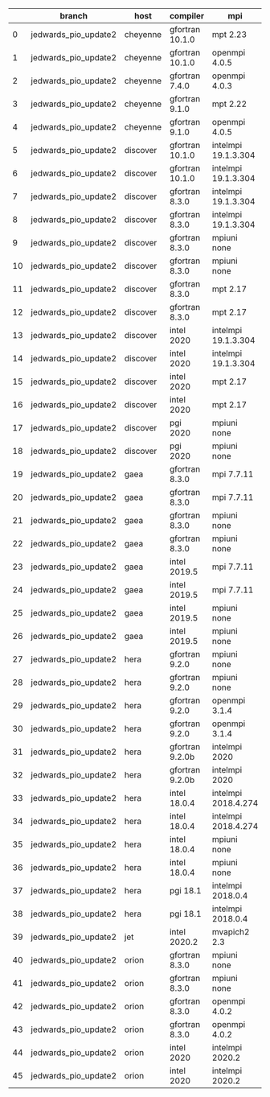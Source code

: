 |    | branch               | host     | compiler        | mpi                 | netcdf      | o_g   | os     | build   | u_pass   | u_fail   | s_pass   | s_fail   | e_pass   | e_fail   | nuopc_pass   | nuopc_fail   | artifacts_hash                                                                                                                                                                 | modified                   |
|----|----------------------|----------|-----------------|---------------------|-------------|-------|--------|---------|----------|----------|----------|----------|----------|----------|--------------|--------------|--------------------------------------------------------------------------------------------------------------------------------------------------------------------------------|----------------------------|
|  0 | jedwards_pio_update2 | cheyenne | gfortran 10.1.0 | mpt 2.23            | 4.7.4 4.5.3 | O     | Linux  | pass    | 13647    | 0        | 49       | 0        | 80       | 0        | 50           | 0            | [artifacts](https://github.com/esmf-org/esmf-test-artifacts/tree/2dc5d463036d70f2aa342f374b988337f1ee1667/jedwards_pio_update2/cheyenne/gfortran/10.1.0/O/mpt/2.23)            | 2022-03-12 15:09:45.946842 |
|  1 | jedwards_pio_update2 | cheyenne | gfortran 10.1.0 | openmpi 4.0.5       | 4.7.4 4.5.3 | O     | Linux  | pass    | 13647    | 0        | 49       | 0        | 80       | 0        | 50           | 0            | [artifacts](https://github.com/esmf-org/esmf-test-artifacts/tree/9d3967454c9ec1a6c9a32775d599fd41430dc791/jedwards_pio_update2/cheyenne/gfortran/10.1.0/O/openmpi/4.0.5)       | 2022-03-12 15:09:45.946879 |
|  2 | jedwards_pio_update2 | cheyenne | gfortran 7.4.0  | openmpi 4.0.3       | 4.7.3 4.5.2 | O     | Linux  | pass    | 13647    | 0        | 49       | 0        | 80       | 0        | 50           | 0            | [artifacts](https://github.com/esmf-org/esmf-test-artifacts/tree/ab147a3bedef8149d5b910ec6c601c1d402c9f2c/jedwards_pio_update2/cheyenne/gfortran/7.4.0/O/openmpi/4.0.3)        | 2022-03-12 15:09:45.946868 |
|  3 | jedwards_pio_update2 | cheyenne | gfortran 9.1.0  | mpt 2.22            | 4.7.3 4.5.2 | O     | Linux  | pass    | 13647    | 0        | 49       | 0        | 80       | 0        | 50           | 0            | [artifacts](https://github.com/esmf-org/esmf-test-artifacts/tree/762c3b9e4b7993143c13e56420a203ec212d6a9f/jedwards_pio_update2/cheyenne/gfortran/9.1.0/O/mpt/2.22)             | 2022-03-12 15:09:45.946875 |
|  4 | jedwards_pio_update2 | cheyenne | gfortran 9.1.0  | openmpi 4.0.5       | 4.7.3 4.5.2 | O     | Linux  | pass    | 13647    | 0        | 49       | 0        | 80       | 0        | 50           | 0            | [artifacts](https://github.com/esmf-org/esmf-test-artifacts/tree/d7c4b034097f928507a8ea6beb60e5dde3a3bbc6/jedwards_pio_update2/cheyenne/gfortran/9.1.0/O/openmpi/4.0.5)        | 2022-03-12 15:09:45.946884 |
|  5 | jedwards_pio_update2 | discover | gfortran 10.1.0 | intelmpi 19.1.3.304 | N/A N/A     | O     | Linux  | pass    | 13632    | 15       | 49       | 0        | 80       | 0        | 50           | 0            | [artifacts](https://github.com/esmf-org/esmf-test-artifacts/tree/697e9e9ed9944b6725e201bf72d9f302492cd01c/jedwards_pio_update2/discover/gfortran/10.1.0/O/intelmpi/19.1.3.304) | 2022-03-12 15:13:37.583514 |
|  6 | jedwards_pio_update2 | discover | gfortran 10.1.0 | intelmpi 19.1.3.304 | N/A N/A     | g     | Linux  | pass    | 13632    | 15       | 49       | 0        | 80       | 0        | 50           | 0            | [artifacts](https://github.com/esmf-org/esmf-test-artifacts/tree/70e7790cb641d5c615ea03b898bdf60c12524253/jedwards_pio_update2/discover/gfortran/10.1.0/g/intelmpi/19.1.3.304) | 2022-03-12 15:13:37.583531 |
|  7 | jedwards_pio_update2 | discover | gfortran 8.3.0  | intelmpi 19.1.3.304 | N/A N/A     | O     | Linux  | pass    | 13632    | 15       | 49       | 0        | 80       | 0        | 50           | 0            | [artifacts](https://github.com/esmf-org/esmf-test-artifacts/tree/19f1a492cebb06339c9e9d9a630ceaa1d20dfd3f/jedwards_pio_update2/discover/gfortran/8.3.0/O/intelmpi/19.1.3.304)  | 2022-03-12 15:13:37.583476 |
|  8 | jedwards_pio_update2 | discover | gfortran 8.3.0  | intelmpi 19.1.3.304 | N/A N/A     | g     | Linux  | pass    | 13632    | 15       | 49       | 0        | 80       | 0        | 50           | 0            | [artifacts](https://github.com/esmf-org/esmf-test-artifacts/tree/4b9257ba46bef561ecff4c52f352a208d80d3514/jedwards_pio_update2/discover/gfortran/8.3.0/g/intelmpi/19.1.3.304)  | 2022-03-12 15:13:37.583537 |
|  9 | jedwards_pio_update2 | discover | gfortran 8.3.0  | mpiuni none         | N/A N/A     | O     | Linux  | pass    | 12121    | 0        | 8        | 0        | 43       | 0        | 0            | 50           | [artifacts](https://github.com/esmf-org/esmf-test-artifacts/tree/8831d6dfa4fc7fc181fe1a3053e384c66d3e260a/jedwards_pio_update2/discover/gfortran/8.3.0/O/mpiuni/none)          | 2022-03-12 15:13:37.583552 |
| 10 | jedwards_pio_update2 | discover | gfortran 8.3.0  | mpiuni none         | N/A N/A     | g     | Linux  | pass    | 12121    | 0        | 8        | 0        | 43       | 0        | 0            | 50           | [artifacts](https://github.com/esmf-org/esmf-test-artifacts/tree/415c8072d602376033840247a471b6715ef5b887/jedwards_pio_update2/discover/gfortran/8.3.0/g/mpiuni/none)          | 2022-03-12 15:13:37.583543 |
| 11 | jedwards_pio_update2 | discover | gfortran 8.3.0  | mpt 2.17            | N/A N/A     | O     | Linux  | pass    | 13647    | 0        | 49       | 0        | 80       | 0        | 46           | 4            | [artifacts](https://github.com/esmf-org/esmf-test-artifacts/tree/c311a396c957fd0f2037efd0c4ed2bc7df0a6e31/jedwards_pio_update2/discover/gfortran/8.3.0/O/mpt/2.17)             | 2022-03-12 15:13:37.583562 |
| 12 | jedwards_pio_update2 | discover | gfortran 8.3.0  | mpt 2.17            | N/A N/A     | g     | Linux  | pass    | 13647    | 0        | 49       | 0        | 80       | 0        | 46           | 4            | [artifacts](https://github.com/esmf-org/esmf-test-artifacts/tree/dc7861e369ce34cb0f7568ca30d0b6471604f678/jedwards_pio_update2/discover/gfortran/8.3.0/g/mpt/2.17)             | 2022-03-12 15:13:37.583506 |
| 13 | jedwards_pio_update2 | discover | intel 2020      | intelmpi 19.1.3.304 | 4.8.0 4.5.4 | O     | Linux  | pass    | 13647    | 0        | 49       | 0        | 80       | 0        | 50           | 0            | [artifacts](https://github.com/esmf-org/esmf-test-artifacts/tree/fc4972440e345d765261f8c89a903247fd1d840e/jedwards_pio_update2/discover/intel/2020/O/intelmpi/19.1.3.304)      | 2022-03-12 15:13:37.583520 |
| 14 | jedwards_pio_update2 | discover | intel 2020      | intelmpi 19.1.3.304 | 4.8.0 4.5.4 | g     | Linux  | pass    | 13647    | 0        | 49       | 0        | 80       | 0        | 50           | 0            | [artifacts](https://github.com/esmf-org/esmf-test-artifacts/tree/723b46d21bc6fcaeadfeda07da5a8f70266d9d75/jedwards_pio_update2/discover/intel/2020/g/intelmpi/19.1.3.304)      | 2022-03-12 15:13:37.583547 |
| 15 | jedwards_pio_update2 | discover | intel 2020      | mpt 2.17            | 4.8.0 4.5.4 | O     | Linux  | fail    | fail     | fail     | fail     | fail     | fail     | fail     | 0            | 50           | [artifacts](https://github.com/esmf-org/esmf-test-artifacts/tree/3076319da83a627ae7ba5a22bd7352c2aace5dbf/jedwards_pio_update2/discover/intel/2020/O/mpt/2.17)                 | 2022-03-12 15:13:37.583571 |
| 16 | jedwards_pio_update2 | discover | intel 2020      | mpt 2.17            | 4.8.0 4.5.4 | g     | Linux  | fail    | fail     | fail     | fail     | fail     | fail     | fail     | 0            | 50           | [artifacts](https://github.com/esmf-org/esmf-test-artifacts/tree/6d25d23890d57f78ce0225976f3df0f4664bcc64/jedwards_pio_update2/discover/intel/2020/g/mpt/2.17)                 | 2022-03-12 15:13:37.583557 |
| 17 | jedwards_pio_update2 | discover | pgi 2020        | mpiuni none         | N/A N/A     | O     | Linux  | pass    | 11499    | 622      | 6        | 2        | 40       | 3        | 0            | 50           | [artifacts](https://github.com/esmf-org/esmf-test-artifacts/tree/740e060829f4604fcf95642b2e12dc174ecd4840/jedwards_pio_update2/discover/pgi/2020/O/mpiuni/none)                | 2022-03-12 15:13:37.583526 |
| 18 | jedwards_pio_update2 | discover | pgi 2020        | mpiuni none         | N/A N/A     | g     | Linux  | pass    | 11499    | 622      | 4        | 4        | 40       | 3        | 0            | 50           | [artifacts](https://github.com/esmf-org/esmf-test-artifacts/tree/cf3095fdbcb3df10af172aaaef6db9273228ae35/jedwards_pio_update2/discover/pgi/2020/g/mpiuni/none)                | 2022-03-12 15:13:37.583567 |
| 19 | jedwards_pio_update2 | gaea     | gfortran 8.3.0  | mpi 7.7.11          | 4.6.3 4.4.5 | O     | Unicos | pass    | 13646    | 1        | 49       | 0        | 80       | 0        | 47           | 3            | [artifacts](https://github.com/esmf-org/esmf-test-artifacts/tree/1059524f7ea5fbe23f08445fbccf78383e540454/jedwards_pio_update2/gaea/gfortran/8.3.0/O/mpi/7.7.11)               | 2022-03-12 15:15:17.735049 |
| 20 | jedwards_pio_update2 | gaea     | gfortran 8.3.0  | mpi 7.7.11          | 4.6.3 4.4.5 | g     | Unicos | pass    | 13646    | 1        | 49       | 0        | 80       | 0        | 47           | 3            | [artifacts](https://github.com/esmf-org/esmf-test-artifacts/tree/f94af603e12c5bf3cb8a8449878d108b7a04e133/jedwards_pio_update2/gaea/gfortran/8.3.0/g/mpi/7.7.11)               | 2022-03-12 15:15:17.735053 |
| 21 | jedwards_pio_update2 | gaea     | gfortran 8.3.0  | mpiuni none         | 4.6.3 4.4.5 | O     | Unicos | pass    | 12121    | 0        | 8        | 0        | 43       | 0        | 0            | 50           | [artifacts](https://github.com/esmf-org/esmf-test-artifacts/tree/516c8f971e9143cdc557cc41ef633728d9970e1f/jedwards_pio_update2/gaea/gfortran/8.3.0/O/mpiuni/none)              | 2022-03-12 15:15:17.735026 |
| 22 | jedwards_pio_update2 | gaea     | gfortran 8.3.0  | mpiuni none         | 4.6.3 4.4.5 | g     | Unicos | pass    | 12121    | 0        | 8        | 0        | 43       | 0        | 0            | 50           | [artifacts](https://github.com/esmf-org/esmf-test-artifacts/tree/472ed5a949164a5c85e2d8d73135adf5b83a174c/jedwards_pio_update2/gaea/gfortran/8.3.0/g/mpiuni/none)              | 2022-03-12 15:15:17.735057 |
| 23 | jedwards_pio_update2 | gaea     | intel 2019.5    | mpi 7.7.11          | 4.6.3 4.4.5 | O     | Unicos | pass    | 13632    | 15       | 49       | 0        | 80       | 0        | 47           | 3            | [artifacts](https://github.com/esmf-org/esmf-test-artifacts/tree/d4300593c5e3807fd13ea5a94ed0ee4b6da910d1/jedwards_pio_update2/gaea/intel/2019.5/O/mpi/7.7.11)                 | 2022-03-12 15:15:17.735039 |
| 24 | jedwards_pio_update2 | gaea     | intel 2019.5    | mpi 7.7.11          | 4.6.3 4.4.5 | g     | Unicos | pass    | 13632    | 15       | 49       | 0        | 80       | 0        | 47           | 3            | [artifacts](https://github.com/esmf-org/esmf-test-artifacts/tree/c59cb250e1f3ffea1e06ec43dd4ab014d7435725/jedwards_pio_update2/gaea/intel/2019.5/g/mpi/7.7.11)                 | 2022-03-12 15:15:17.735033 |
| 25 | jedwards_pio_update2 | gaea     | intel 2019.5    | mpiuni none         | 4.6.3 4.4.5 | O     | Unicos | pass    | 12106    | 15       | 8        | 0        | 43       | 0        | 0            | 50           | [artifacts](https://github.com/esmf-org/esmf-test-artifacts/tree/f90ef7e1821008bd1e156b03dd01ac1c55ea92e0/jedwards_pio_update2/gaea/intel/2019.5/O/mpiuni/none)                | 2022-03-12 15:15:17.735044 |
| 26 | jedwards_pio_update2 | gaea     | intel 2019.5    | mpiuni none         | 4.6.3 4.4.5 | g     | Unicos | pass    | 12106    | 15       | 8        | 0        | 43       | 0        | 0            | 50           | [artifacts](https://github.com/esmf-org/esmf-test-artifacts/tree/86c705a5bb12c6886fbbdbdbde55e613ca14e25f/jedwards_pio_update2/gaea/intel/2019.5/g/mpiuni/none)                | 2022-03-12 15:15:17.734996 |
| 27 | jedwards_pio_update2 | hera     | gfortran 9.2.0  | mpiuni none         | 4.7.2 4.5.2 | O     | Linux  | pass    | 12121    | 0        | 8        | 0        | 43       | 0        | 0            | 50           | [artifacts](https://github.com/esmf-org/esmf-test-artifacts/tree/b8ee002555f0803ba4b116c181920a984be9872c/jedwards_pio_update2/hera/gfortran/9.2.0/O/mpiuni/none)              | 2022-03-12 15:17:36.436087 |
| 28 | jedwards_pio_update2 | hera     | gfortran 9.2.0  | mpiuni none         | 4.7.2 4.5.2 | g     | Linux  | pass    | 12121    | 0        | 8        | 0        | 43       | 0        | 0            | 50           | [artifacts](https://github.com/esmf-org/esmf-test-artifacts/tree/6c1783fe39bdf6a18d3b7f3bc7957b4056d6bd29/jedwards_pio_update2/hera/gfortran/9.2.0/g/mpiuni/none)              | 2022-03-12 15:17:36.436095 |
| 29 | jedwards_pio_update2 | hera     | gfortran 9.2.0  | openmpi 3.1.4       | 4.7.2 4.5.2 | O     | Linux  | fail    | fail     | fail     | fail     | fail     | fail     | fail     | 0            | 50           | [artifacts](https://github.com/esmf-org/esmf-test-artifacts/tree/0cf67e0f0373dd4571534c0b56603e3100d1a4d2/jedwards_pio_update2/hera/gfortran/9.2.0/O/openmpi/3.1.4)            | 2022-03-12 15:17:36.436091 |
| 30 | jedwards_pio_update2 | hera     | gfortran 9.2.0  | openmpi 3.1.4       | 4.7.2 4.5.2 | g     | Linux  | fail    | fail     | fail     | fail     | fail     | fail     | fail     | 0            | 50           | [artifacts](https://github.com/esmf-org/esmf-test-artifacts/tree/b4e5521d1e9693589dd23115a67c1f64ff6432db/jedwards_pio_update2/hera/gfortran/9.2.0/g/openmpi/3.1.4)            | 2022-03-12 15:17:36.436100 |
| 31 | jedwards_pio_update2 | hera     | gfortran 9.2.0b | intelmpi 2020       | N/A N/A     | O     | Linux  | pass    | 0        | 8769     | 0        | 49       | 0        | 80       | 0            | 50           | [artifacts](https://github.com/esmf-org/esmf-test-artifacts/tree/7d694b4cef8dcd4876666ced7d50801401118aa9/jedwards_pio_update2/hera/gfortran/9.2.0b/O/intelmpi/2020)           | 2022-03-12 15:17:36.436082 |
| 32 | jedwards_pio_update2 | hera     | gfortran 9.2.0b | intelmpi 2020       | N/A N/A     | g     | Linux  | pass    | 0        | 8769     | 0        | 49       | 0        | 80       | 0            | 50           | [artifacts](https://github.com/esmf-org/esmf-test-artifacts/tree/cbd5a1341a4d5e32a5c8c077e243873a96175bde/jedwards_pio_update2/hera/gfortran/9.2.0b/g/intelmpi/2020)           | 2022-03-12 15:17:36.436072 |
| 33 | jedwards_pio_update2 | hera     | intel 18.0.4    | intelmpi 2018.4.274 | 4.7.0 4.4.5 | O     | Linux  | fail    | fail     | fail     | fail     | fail     | fail     | fail     | 0            | 50           | [artifacts](https://github.com/esmf-org/esmf-test-artifacts/tree/400911f39bdd89aae6a8ef163bcdfff0d28efb60/jedwards_pio_update2/hera/intel/18.0.4/O/intelmpi/2018.4.274)        | 2022-03-12 15:17:36.436077 |
| 34 | jedwards_pio_update2 | hera     | intel 18.0.4    | intelmpi 2018.4.274 | 4.7.0 4.4.5 | g     | Linux  | fail    | fail     | fail     | fail     | fail     | fail     | fail     | 0            | 50           | [artifacts](https://github.com/esmf-org/esmf-test-artifacts/tree/8e0437bbf81c0cc0985922a5a9c6d8beb7ba904e/jedwards_pio_update2/hera/intel/18.0.4/g/intelmpi/2018.4.274)        | 2022-03-12 15:17:36.436017 |
| 35 | jedwards_pio_update2 | hera     | intel 18.0.4    | mpiuni none         | 4.7.0 4.4.5 | O     | Linux  | pass    | 12121    | 0        | 8        | 0        | 43       | 0        | 0            | 50           | [artifacts](https://github.com/esmf-org/esmf-test-artifacts/tree/fe9407a2a6775baf1bff7b663cc3fcad28eaeb9d/jedwards_pio_update2/hera/intel/18.0.4/O/mpiuni/none)                | 2022-03-12 15:17:36.436067 |
| 36 | jedwards_pio_update2 | hera     | intel 18.0.4    | mpiuni none         | 4.7.0 4.4.5 | g     | Linux  | pass    | 12121    | 0        | 8        | 0        | 43       | 0        | 0            | 50           | [artifacts](https://github.com/esmf-org/esmf-test-artifacts/tree/9a8ff8661e538f31e23911dc999563c24fe921fa/jedwards_pio_update2/hera/intel/18.0.4/g/mpiuni/none)                | 2022-03-12 15:17:36.435943 |
| 37 | jedwards_pio_update2 | hera     | pgi 18.1        | intelmpi 2018.0.4   | N/A N/A     | O     | Linux  | fail    | fail     | fail     | fail     | fail     | fail     | fail     | 0            | 50           | [artifacts](https://github.com/esmf-org/esmf-test-artifacts/tree/cebae8488431247d4c21e3e7cc54511734b1a97b/jedwards_pio_update2/hera/pgi/18.1/O/intelmpi/2018.0.4)              | 2022-03-12 15:17:36.436039 |
| 38 | jedwards_pio_update2 | hera     | pgi 18.1        | intelmpi 2018.0.4   | N/A N/A     | g     | Linux  | fail    | fail     | fail     | fail     | fail     | fail     | fail     | 0            | 50           | [artifacts](https://github.com/esmf-org/esmf-test-artifacts/tree/749231f44cdce2bda05bef76d24d9311f7bceabb/jedwards_pio_update2/hera/pgi/18.1/g/intelmpi/2018.0.4)              | 2022-03-12 15:17:36.436104 |
| 39 | jedwards_pio_update2 | jet      | intel 2020.2    | mvapich2 2.3        | 4.7.0 4.4.5 | O     | Linux  | fail    | fail     | fail     | fail     | fail     | fail     | fail     | fail         | fail         | [artifacts](https://github.com/esmf-org/esmf-test-artifacts/tree/4975545e55e2678bc9fbdaf98f5408b7b6ce251d/jedwards_pio_update2/jet/intel/2020.2/O/mvapich2/2.3)                | 2022-03-12 14:20:52.522804 |
| 40 | jedwards_pio_update2 | orion    | gfortran 8.3.0  | mpiuni none         | 4.7.4 4.5.3 | O     | Linux  | pass    | 12121    | 0        | 8        | 0        | 43       | 0        | 0            | 50           | [artifacts](https://github.com/esmf-org/esmf-test-artifacts/tree/1b949f89676b37bebee40d6e3869de090baeb015/jedwards_pio_update2/orion/gfortran/8.3.0/O/mpiuni/none)             | 2022-03-12 14:23:10.258322 |
| 41 | jedwards_pio_update2 | orion    | gfortran 8.3.0  | mpiuni none         | 4.7.4 4.5.3 | g     | Linux  | pass    | 12121    | 0        | 8        | 0        | 43       | 0        | 0            | 50           | [artifacts](https://github.com/esmf-org/esmf-test-artifacts/tree/b75ee7cbce2e020d96c2c48cbfd0c9bd2d8e76a8/jedwards_pio_update2/orion/gfortran/8.3.0/g/mpiuni/none)             | 2022-03-12 14:23:10.258166 |
| 42 | jedwards_pio_update2 | orion    | gfortran 8.3.0  | openmpi 4.0.2       | 4.7.4 4.5.3 | O     | Linux  | pass    | 13647    | 0        | 49       | 0        | 80       | 0        | 50           | 0            | [artifacts](https://github.com/esmf-org/esmf-test-artifacts/tree/26014efb69b42d539c6f693c72ac8c5374c78a65/jedwards_pio_update2/orion/gfortran/8.3.0/O/openmpi/4.0.2)           | 2022-03-12 14:23:10.258266 |
| 43 | jedwards_pio_update2 | orion    | gfortran 8.3.0  | openmpi 4.0.2       | 4.7.4 4.5.3 | g     | Linux  | pass    | 13647    | 0        | 49       | 0        | 80       | 0        | 50           | 0            | [artifacts](https://github.com/esmf-org/esmf-test-artifacts/tree/d6188da8ea0b9f6e0f03635ceccd638b73cade61/jedwards_pio_update2/orion/gfortran/8.3.0/g/openmpi/4.0.2)           | 2022-03-12 14:23:10.258246 |
| 44 | jedwards_pio_update2 | orion    | intel 2020      | intelmpi 2020.2     | 4.7.4 4.5.3 | O     | Linux  | pass    | pending  | pending  | pending  | pending  | pending  | pending  | pending      | pending      | [artifacts](https://github.com/esmf-org/esmf-test-artifacts/tree/1f874a066235d19f398f402beb74c9829a4301f7/jedwards_pio_update2/orion/intel/2020/O/intelmpi/2020.2)             | 2022-03-12 14:23:10.258308 |
| 45 | jedwards_pio_update2 | orion    | intel 2020      | intelmpi 2020.2     | 4.7.4 4.5.3 | g     | Linux  | pass    | pending  | pending  | pending  | pending  | pending  | pending  | pending      | pending      | [artifacts](https://github.com/esmf-org/esmf-test-artifacts/tree/f65c1486a256e94d6c2670de23537e9b0570d715/jedwards_pio_update2/orion/intel/2020/g/intelmpi/2020.2)             | 2022-03-12 14:23:10.258282 |